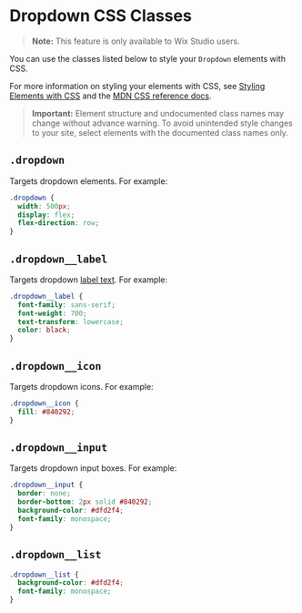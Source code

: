 <!-- This article was published using the Doc Push single-sourcing tool. Any changes to this article MUST be made in the source file. Find it at www.github.com/wix-private/velo-docs.-->

# Dropdown CSS Classes

> **Note:** This feature is only available to Wix Studio users.

You can use the classes listed below
to style your `Dropdown` elements with CSS.

For more information on styling your elements with CSS, see
[Styling Elements with CSS]($w/styling-elements-with-css) and the
[MDN CSS reference docs](https://developer.mozilla.org/en-US/docs/Learn/CSS).

<blockquote class="important">

__Important:__
Element structure and undocumented class names
may change without advance warning.
To avoid unintended style changes to your site,
select elements with the documented class names only.

</blockquote>

## `.dropdown`

Targets dropdown elements.
For example:

```css
.dropdown {
  width: 500px;
  display: flex;
  flex-direction: row;
}
```

## `.dropdown__label`

Targets dropdown [label text]($w/dropdown/label).
For example:

```css
.dropdown__label {
  font-family: sans-serif;
  font-weight: 700;
  text-transform: lowercase;
  color: black;
}
```

## `.dropdown__icon`

Targets dropdown icons.
For example:

```css
.dropdown__icon {
  fill: #840292;
}
```

## `.dropdown__input`

Targets dropdown input boxes.
For example:

```css
.dropdown__input {
  border: none;
  border-bottom: 2px solid #840292;
  background-color: #dfd2f4;
  font-family: monospace;
}
```

## `.dropdown__list`

```css
.dropdown__list {
  background-color: #dfd2f4;
  font-family: monospace;
}
```
